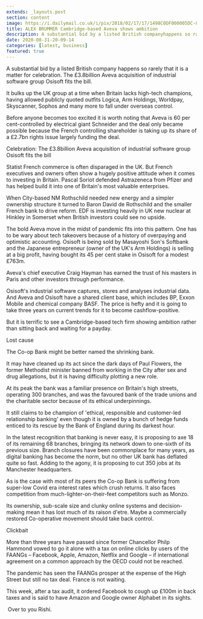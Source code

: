 ```yaml
---
extends: _layouts.post
section: content
image: https://i.dailymail.co.uk/i/pix/2018/02/17/17/1498C0DF000005DC-0-image-a-31_1518887212128.jpg 
title: ALEX BRUMMER Cambridge-based Aveva shows ambition 
description: A substantial bid by a listed British companyhappens so rarely that it isa matter for celebration.The £3.8billion Aveva acquisition of industrial software groupOsisoft fits the bill. 
date: 2020-08-31-20-09-14 
categories: [latest, business] 
featured: true 
--- 
```

A substantial bid by a listed British company happens so rarely that it is a matter for celebration. The £3.8billion Aveva acquisition of industrial software group Osisoft fits the bill. 

It bulks up the UK group at a time when Britain lacks high-tech champions, having allowed publicly quoted outfits Logica, Arm Holdings, Worldpay, Skyscanner, Sophos and many more to fall under overseas control. 

Before anyone becomes too excited it is worth noting that Aveva is 60 per cent-controlled by electrical giant Schneider and the deal only became possible because the French controlling shareholder is taking up its share of a £2.7bn rights issue largely funding the deal. 

Celebration: The £3.8billion Aveva acquisition of industrial software group Osisoft fits the bill

Statist French commerce is often disparaged in the UK. But French executives and owners often show a hugely positive attitude when it comes to investing in Britain. Pascal Soriot defended Astrazeneca from Pfizer and has helped build it into one of Britain's most valuable enterprises. 

When City-based NM Rothschild needed new energy and a simpler ownership structure it turned to Baron David de Rothschild and the smaller French bank to drive reform. EDF is investing heavily in UK new nuclear at Hinkley in Somerset when British investors could see no upside. 

The bold Aveva move in the midst of pandemic fits into this pattern. One has to be wary about tech takeovers because of a history of overpaying and optimistic accounting. Osisoft is being sold by Masayoshi Son's Softbank and the Japanese entrepreneur (owner of the UK's Arm Holdings) is selling at a big profit, having bought its 45 per cent stake in Osisoft for a modest £763m. 

Aveva's chief executive Craig Hayman has earned the trust of his masters in Paris and other investors through performance. 

Osisoft's industrial software captures, stores and analyses industrial data. And Aveva and Osisoft have a shared client base, which includes BP, Exxon Mobile and chemical company BASF. The price is hefty and it is going to take three years on current trends for it to become cashflow-positive. 

But it is terrific to see a Cambridge-based tech firm showing ambition rather than sitting back and waiting for a payday.

Lost cause

The Co-op Bank might be better named the shrinking bank. 

It may have cleaned up its act since the dark days of Paul Flowers, the former Methodist minister banned from working in the City after sex and drug allegations, but it is having difficulty plotting a new role. 

At its peak the bank was a familiar presence on Britain's high streets, operating 300 branches, and was the favoured bank of the trade unions and the charitable sector because of its ethical underpinnings. 

It still claims to be champion of 'ethical, responsible and customer-led relationship banking' even though it is owned by a bunch of hedge funds enticed to its rescue by the Bank of England during its darkest hour. 

In the latest recognition that banking is never easy, it is proposing to axe 18 of its remaining 68 branches, bringing its network down to one-sixth of its previous size. Branch closures have been commonplace for many years, as digital banking has become the norm, but no other UK bank has deflated quite so fast. Adding to the agony, it is proposing to cut 350 jobs at its Manchester headquarters. 

As is the case with most of its peers the Co-op Bank is suffering from super-low Covid era interest rates which crush returns. It also faces competition from much-lighter-on-their-feet competitors such as Monzo. 

Its ownership, sub-scale size and clunky online systems and decision-making mean it has lost much of its raison d'etre. Maybe a commercially restored Co-operative movement should take back control.

Clickbait 

More than three years have passed since former Chancellor Philp Hammond vowed to go it alone with a tax on online clicks by users of the FAANGs – Facebook, Apple, Amazon, Netflix and Google – if international agreement on a common approach by the OECD could not be reached. 

The pandemic has seen the FAANGs prosper at the expense of the High Street but still no tax deal. France is not waiting. 

This week, after a tax audit, it ordered Facebook to cough up £100m in back taxes and is said to have Amazon and Google owner Alphabet in its sights.

 Over to you Rishi. 



